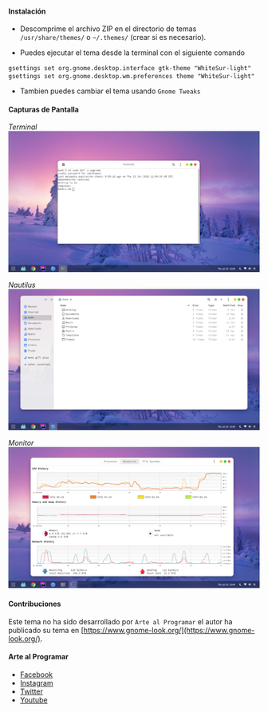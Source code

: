#### Instalación

- Descomprime el archivo ZIP en el directorio de temas `/usr/share/themes/`
o `~/.themes/` (crear si es necesario).

- Puedes ejecutar el tema desde la terminal con el siguiente comando

```
gsettings set org.gnome.desktop.interface gtk-theme "WhiteSur-light"
gsettings set org.gnome.desktop.wm.preferences theme "WhiteSur-light"
```

- Tambien puedes cambiar el tema usando `Gnome Tweaks`

#### Capturas de Pantalla

_Terminal_
![Terminal](../images/WhiteSur/s2.png)

_Nautilus_
![Nautilus](../images/WhiteSur/s1.png)

_Monitor_
![Monitor](../images/WhiteSur/s3.png)


#### Contribuciones

Este tema no ha sido desarrollado por `Arte al Programar` 
el autor ha publicado su tema en [https://www.gnome-look.org/](https://www.gnome-look.org/).
 
 #### Arte al Programar
 
 - [Facebook](https://fb.com/arteaprogramar)
 - [Instagram](https://twitter.com/arteaprogramar)
 - [Twitter](https://instagram.com/arteaprogramar)
 - [Youtube](https://www.youtube.com/channel/UCh94p1M7dg1y9f_Yik1vGjw)

